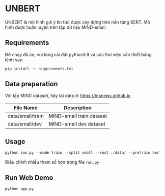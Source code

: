 # UNBERT

UNBERT là mô hình gợi ý tin tức được xây dựng trên nền tảng BERT. Mô hình được huấn luyện trên tập dữ liệu MIND-small.

## Requirements

Để chạy đồ án, vui lòng cài đặt python3.8 và các thư viện cần thiết bằng lệnh sau:

```bash
pip install -r requirements.txt
```

## Data preparation

Với tập MIND dataset, hãy tải data ở: https://msnews.github.io

| File Name        | Description              |
| ---------------- | ------------------------ |
| data/small/train | MIND-small train dataset |
| data/small/dev   | MIND-small dev dataset   |

## Usage

```python
python run.py --mode train --split small --root ./data/ --pretrain bert-base-uncased/
```

Điều chỉnh nhiều tham số hơn trong file `run.py`

## Run Web Demo

```python
python app.py
```
